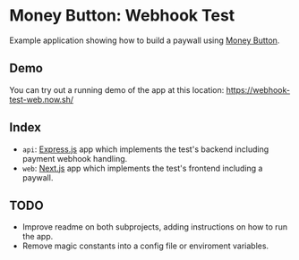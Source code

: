# Money Button: Webhook Test

Example application showing how to build a paywall using [Money Button](https://moneybutton.com).

## Demo

You can try out a running demo of the app at this location: https://webhook-test-web.now.sh/

## Index

* `api`: [Express.js](https://expressjs.com/) app which implements the test's backend including payment webhook handling.
* `web`: [Next.js](https://nextjs.org/) app which implements the test's frontend including a paywall.

## TODO

* Improve readme on both subprojects, adding instructions on how to run the app.
* Remove magic constants into a config file or enviroment variables.
